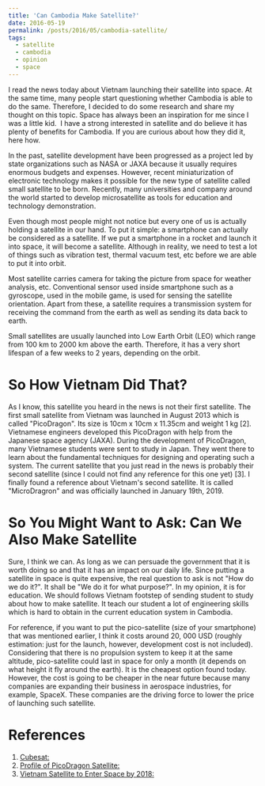 ```yaml
---
title: 'Can Cambodia Make Satellite?'
date: 2016-05-19
permalink: /posts/2016/05/cambodia-satellite/
tags:
  - satellite
  - cambodia
  - opinion
  - space
---
```


I read the news today about Vietnam launching their satellite into space. At the same time, many people start questioning whether Cambodia is able to do the same. Therefore, I decided to do some research and share my thought on this topic. Space has always been an inspiration for me since I was a little kid.  I have a strong interested in satellite and do believe it has plenty of benefits for Cambodia. If you are curious about how they did it, here how.

In the past, satellite development have been progressed as a project led by state organizations such as NASA or JAXA because it usually requires enormous budgets and expenses. However, recent miniaturization of electronic technology makes it possible for the new type of satellite called small satellite to be born. Recently, many universities and company around the world started to develop microsatellite as tools for education and technology demonstration.

Even though most people might not notice but every one of us is actually holding a satellite in our hand. To put it simple: a smartphone can actually be considered as a satellite. If we put a smartphone in a rocket and launch it into space, it will become a satellite. Although in reality, we need to test a lot of things such as vibration test, thermal vacuum test, etc before we are able to put it into orbit.

Most satellite carries camera for taking the picture from space for weather analysis, etc. Conventional sensor used inside smartphone such as a gyroscope, used in the mobile game, is used for sensing the satellite orientation. Apart from these, a satellite requires a transmission system for receiving the command from the earth as well as sending its data back to earth. 

Small satellites are usually launched into Low Earth Orbit (LEO) which range from 100 km to 2000 km above the earth. Therefore, it has a very short lifespan of a few weeks to 2 years, depending on the orbit.

So How Vietnam Did That?
======
As I know, this satellite you heard in the news is not their first satellite. The first small satellite from Vietnam was launched in August 2013 which is called "PicoDragon". Its size is 10cm x 10cm x 11.35cm and weight 1 kg [2]. Vietnamese engineers developed this PicoDragon with help from the Japanese space agency (JAXA). During the development of PicoDragon, many Vietnamese students were sent to study in Japan. They went there to learn about the fundamental techniques for designing and operating such a system. The current satellite that you just read in the news is probably their second satellite (since I could not find any reference for this one yet) [3]. I finally found a reference about Vietnam's second satellite. It is called "MicroDragron" and was officially launched in January 19th, 2019. 

So You Might Want to Ask: Can We Also Make Satellite
======
Sure, I think we can. As long as we can persuade the government that it is worth doing so and that it has an impact on our daily life. Since putting a satellite in space is quite expensive, the real question to ask is not "How do we do it?". It shall be "We do it for what purpose?". In my opinion, it is for education. We should follows Vietnam footstep of sending student to study about how to make satellite. It teach our student a lot of engineering skills which is hard to obtain in the current education system in Cambodia. 

For reference, if you want to put the pico-satellite (size of your smartphone) that was mentioned earlier, I think it costs around 20, 000 USD (roughly estimation: just for the launch, however, development cost is not included). Considering that there is no propulsion system to keep it at the same altitude, pico-satellite could last in space for only a month (it depends on what height it fly around the earth). It is the cheapest option found today. However, the cost is going to be cheaper in the near future because many companies are expanding their business in aerospace industries, for example, SpaceX. These companies are the driving force to lower the price of launching such satellite.

References
======
1. [Cubesat:](https://en.wikipedia.org/wiki/CubeSat)
2. [Profile of PicoDragon Satellite:](https://vnsc.org.vn/en/projects/profile-of-the-picodragon-satellite/)
3. [Vietnam  Satellite to Enter Space by 2018:](http://vietnam.vnanet.vn/english/vietnam-satellite-to-enter-space-by-2018/222400.html)
